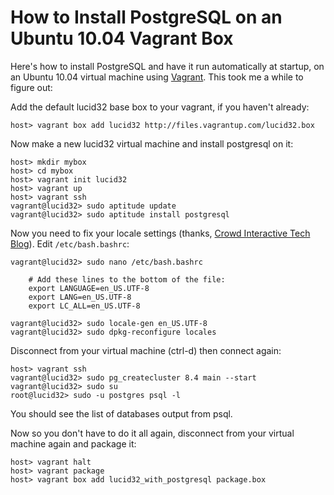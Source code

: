 How to Install PostgreSQL on an Ubuntu 10.04 Vagrant Box
========================================================

Here's how to install PostgreSQL and have it run automatically at startup, on
an Ubuntu 10.04 virtual machine using [Vagrant](http://vagrantup.com/). This
took me a while to figure out:

Add the default lucid32 base box to your vagrant, if you haven't already:

    host> vagrant box add lucid32 http://files.vagrantup.com/lucid32.box 

Now make a new lucid32 virtual machine and install postgresql on it:

    host> mkdir mybox
    host> cd mybox
    host> vagrant init lucid32
    host> vagrant up
    host> vagrant ssh
    vagrant@lucid32> sudo aptitude update 
    vagrant@lucid32> sudo aptitude install postgresql

Now you need to fix your locale settings (thanks, [Crowd Interactive Tech
Blog](http://blog.crowdint.com/2011/08/11/postgresql-in-vagrant.html)). Edit
`/etc/bash.bashrc`:

    vagrant@lucid32> sudo nano /etc/bash.bashrc

        # Add these lines to the bottom of the file:
        export LANGUAGE=en_US.UTF-8
        export LANG=en_US.UTF-8
        export LC_ALL=en_US.UTF-8

    vagrant@lucid32> sudo locale-gen en_US.UTF-8
    vagrant@lucid32> sudo dpkg-reconfigure locales

Disconnect from your virtual machine (ctrl-d) then connect again:

    host> vagrant ssh
    vagrant@lucid32> sudo pg_createcluster 8.4 main --start
    vagrant@lucid32> sudo su
    root@lucid32> sudo -u postgres psql -l

You should see the list of databases output from psql.

Now so you don't have to do it all again, disconnect from your virtual machine
again and package it:

    host> vagrant halt
    host> vagrant package
    host> vagrant box add lucid32_with_postgresql package.box
